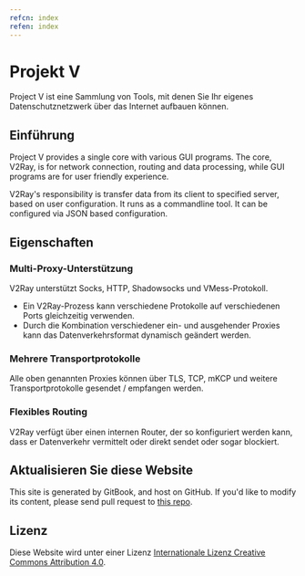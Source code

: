 ```yaml
---
refcn: index
refen: index
---
```

# Projekt V

Project V ist eine Sammlung von Tools, mit denen Sie Ihr eigenes Datenschutznetzwerk über das Internet aufbauen können.

## Einführung

Project V provides a single core with various GUI programs. The core, V2Ray, is for network connection, routing and data processing, while GUI programs are for user friendly experience.

V2Ray's responsibility is transfer data from its client to specified server, based on user configuration. It runs as a commandline tool. It can be configured via JSON based configuration.

## Eigenschaften

### Multi-Proxy-Unterstützung

V2Ray unterstützt Socks, HTTP, Shadowsocks und VMess-Protokoll.

* Ein V2Ray-Prozess kann verschiedene Protokolle auf verschiedenen Ports gleichzeitig verwenden.
* Durch die Kombination verschiedener ein- und ausgehender Proxies kann das Datenverkehrsformat dynamisch geändert werden.

### Mehrere Transportprotokolle

Alle oben genannten Proxies können über TLS, TCP, mKCP und weitere Transportprotokolle gesendet / empfangen werden.

### Flexibles Routing

V2Ray verfügt über einen internen Router, der so konfiguriert werden kann, dass er Datenverkehr vermittelt oder direkt sendet oder sogar blockiert.

## Aktualisieren Sie diese Website

This site is generated by GitBook, and host on GitHub. If you'd like to modify its content, please send pull request to [this repo](https://github.com/v2ray/manual).

## Lizenz

Diese Website wird unter einer Lizenz [Internationale Lizenz Creative Commons Attribution 4.0](https://creativecommons.org/licenses/by/4.0/).
